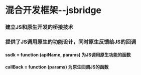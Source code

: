# 混合开发框架--jsbridge

### 建立JS和原生开发的桥接技术
### 提供了JS调用原生的功能设计，同时原生反馈给JS的回调
#### ssdk = function (apiName, params) 为JS调用原生功能的函数
#### callBack = function (params) 为原生回调JS的函数

